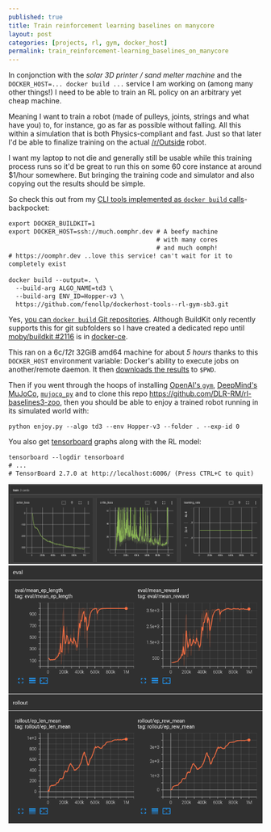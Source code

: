 ```yaml
---
published: true
title: Train reinforcement learning baselines on manycore
layout: post
categories: [projects, rl, gym, docker_host]
permalink: train_reinforcement-learning_baselines_on_manycore
---
```


In conjonction with the *solar 3D printer / sand melter machine* and the `DOCKER_HOST=... docker build ...` service I am working on (among many other things!)
I need to be able to train an RL policy on an arbitrary yet cheap machine.

Meaning I want to train a robot (made of pulleys, joints, strings and what have you) to, for instance, go as far as possible without falling.
All this within a simulation that is both Physics-compliant and fast. Just so that later I'd be able to finalize training on the actual [/r/Outside](https://www.reddit.com/r/Outside) robot.

I want my laptop to not die and generally still be usable while this training process runs so it'd be great to run this on some 60 core instance at around $1/hour somewhere.
But bringing the training code and simulator and also copying out the results should be simple.

So check this out from my [CLI tools implemented as `docker build` calls](https://github.com/fenollp/dockerhost-tools)-backpocket:

```shell
export DOCKER_BUILDKIT=1
export DOCKER_HOST=ssh://much.oomphr.dev # A beefy machine
                                         # with many cores
                                         # and much oomph!
# https://oomphr.dev ..love this service! can't wait for it to completely exist

docker build --output=. \
  --build-arg ALGO_NAME=td3 \
  --build-arg ENV_ID=Hopper-v3 \
  https://github.com/fenollp/dockerhost-tools--rl-gym-sb3.git
```

Yes, [you can `docker build` Git repositories](https://docs.docker.com/engine/reference/commandline/build/#git-repositories).
Although BuildKit only recently supports this for git subfolders so I have created a dedicated repo until [moby/buildkit #2116](https://github.com/moby/buildkit/pull/2116) is in [docker-ce](https://docs.docker.com/engine/release-notes/).


This ran on a 6c/*12t* 32GiB amd64 machine for about *5 hours* thanks to this `DOCKER_HOST` environment variable: Docker's ability to execute jobs on another/remote daemon.
It then [downloads the results](./assets/sha256/0cbcc1d1870efdb2cd0fa2e83389397944f1356766ed95af642b950d9a3483e3.zip) to `$PWD`.

Then if you went through the hoops of installing [OpenAI's `gym`](https://gym.openai.com/), [DeepMind's MuJoCo](https://mujoco.org/), [`mujoco_py`](https://github.com/openai/mujoco-py/tree/f1312cceeeebbba17e78d5d77fbffa091eed9a3a#install-and-use-mujoco-py) and to clone this repo https://github.com/DLR-RM/rl-baselines3-zoo, then you should be able to enjoy a trained robot running in its simulated world with:
```shell
python enjoy.py --algo td3 --env Hopper-v3 --folder . --exp-id 0
```

You also get [tensorboard](https://www.tensorflow.org/tensorboard) graphs along with the RL model:
```shell
tensorboard --logdir tensorboard
# ...
# TensorBoard 2.7.0 at http://localhost:6006/ (Press CTRL+C to quit)
```

![](./assets/sha256/5992d8019a923170c32e3dfdd73c0379c7c91539b141824e1e92d4e0dc946ca7.png)
![](./assets/sha256/18a092d0ca8294c9444b830f302bbd838846e76c1ef7bdaa51921ad754265f20.png)
